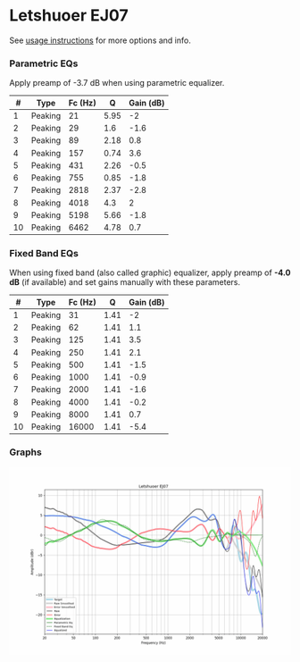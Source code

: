 # Letshuoer EJ07
See [usage instructions](https://github.com/jaakkopasanen/AutoEq#usage) for more options and info.

### Parametric EQs
Apply preamp of -3.7 dB when using parametric equalizer.

|   # | Type    |   Fc (Hz) |    Q |   Gain (dB) |
|-----|---------|-----------|------|-------------|
|   1 | Peaking |        21 | 5.95 |        -2   |
|   2 | Peaking |        29 | 1.6  |        -1.6 |
|   3 | Peaking |        89 | 2.18 |         0.8 |
|   4 | Peaking |       157 | 0.74 |         3.6 |
|   5 | Peaking |       431 | 2.26 |        -0.5 |
|   6 | Peaking |       755 | 0.85 |        -1.8 |
|   7 | Peaking |      2818 | 2.37 |        -2.8 |
|   8 | Peaking |      4018 | 4.3  |         2   |
|   9 | Peaking |      5198 | 5.66 |        -1.8 |
|  10 | Peaking |      6462 | 4.78 |         0.7 |

### Fixed Band EQs
When using fixed band (also called graphic) equalizer, apply preamp of **-4.0 dB** (if available) and set gains manually with these parameters.

|   # | Type    |   Fc (Hz) |    Q |   Gain (dB) |
|-----|---------|-----------|------|-------------|
|   1 | Peaking |        31 | 1.41 |        -2   |
|   2 | Peaking |        62 | 1.41 |         1.1 |
|   3 | Peaking |       125 | 1.41 |         3.5 |
|   4 | Peaking |       250 | 1.41 |         2.1 |
|   5 | Peaking |       500 | 1.41 |        -1.5 |
|   6 | Peaking |      1000 | 1.41 |        -0.9 |
|   7 | Peaking |      2000 | 1.41 |        -1.6 |
|   8 | Peaking |      4000 | 1.41 |        -0.2 |
|   9 | Peaking |      8000 | 1.41 |         0.7 |
|  10 | Peaking |     16000 | 1.41 |        -5.4 |

### Graphs
![](./Letshuoer%20EJ07.png)
